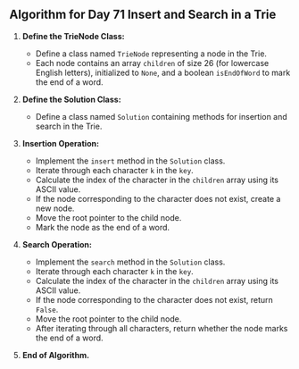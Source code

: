## Algorithm for Day 71 **Insert and Search in a Trie**

1. **Define the TrieNode Class:**
   - Define a class named `TrieNode` representing a node in the Trie.
   - Each node contains an array `children` of size 26 (for lowercase English letters), initialized to `None`, and a boolean `isEndOfWord` to mark the end of a word.

2. **Define the Solution Class:**
   - Define a class named `Solution` containing methods for insertion and search in the Trie.

3. **Insertion Operation:**
   - Implement the `insert` method in the `Solution` class.
   - Iterate through each character `k` in the `key`.
   - Calculate the index of the character in the `children` array using its ASCII value.
   - If the node corresponding to the character does not exist, create a new node.
   - Move the root pointer to the child node.
   - Mark the node as the end of a word.

4. **Search Operation:**
   - Implement the `search` method in the `Solution` class.
   - Iterate through each character `k` in the `key`.
   - Calculate the index of the character in the `children` array using its ASCII value.
   - If the node corresponding to the character does not exist, return `False`.
   - Move the root pointer to the child node.
   - After iterating through all characters, return whether the node marks the end of a word.

5. **End of Algorithm.**